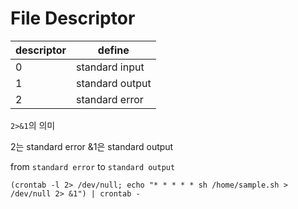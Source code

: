 

# File Descriptor

| descriptor | define          |
| ---------- | --------------- |
| 0          | standard input  |
| 1          | standard output |
| 2          | standard error  |

`2>&1`의 의미

2는 standard error
&1은 standard output

from `standard error` to `standard output`

```shell
(crontab -l 2> /dev/null; echo "* * * * * sh /home/sample.sh > /dev/null 2> &1") | crontab -
```

